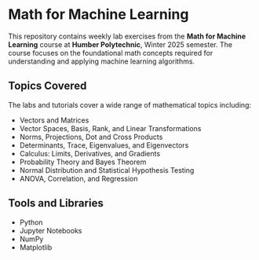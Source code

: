 # Math for Machine Learning

This repository contains weekly lab exercises from the **Math for Machine Learning** course at **Humber Polytechnic**, Winter 2025 semester. The course focuses on the foundational math concepts required for understanding and applying machine learning algorithms.

## Topics Covered

The labs and tutorials cover a wide range of mathematical topics including:

- Vectors and Matrices
- Vector Spaces, Basis, Rank, and Linear Transformations
- Norms, Projections, Dot and Cross Products
- Determinants, Trace, Eigenvalues, and Eigenvectors
- Calculus: Limits, Derivatives, and Gradients
- Probability Theory and Bayes Theorem
- Normal Distribution and Statistical Hypothesis Testing
- ANOVA, Correlation, and Regression

## Tools and Libraries

- Python
- Jupyter Notebooks
- NumPy
- Matplotlib

